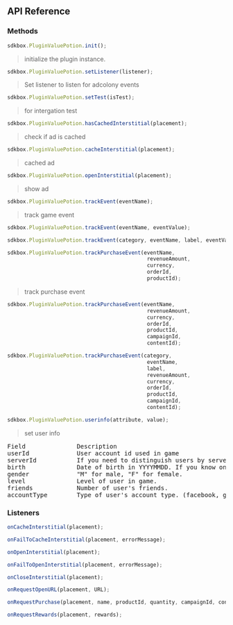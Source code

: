 ## API Reference

### Methods
```javascript
sdkbox.PluginValuePotion.init();
```
>  initialize the plugin instance.

```javascript
sdkbox.PluginValuePotion.setListener(listener);
```
> Set listener to listen for adcolony events

```javascript
sdkbox.PluginValuePotion.setTest(isTest);
```
> for intergation test

```javascript
sdkbox.PluginValuePotion.hasCachedInterstitial(placement);
```
> check if ad is cached

```javascript
sdkbox.PluginValuePotion.cacheInterstitial(placement);
```
> cached ad

```javascript
sdkbox.PluginValuePotion.openInterstitial(placement);
```
> show ad

```javascript
sdkbox.PluginValuePotion.trackEvent(eventName);
```
> track game event

```javascript
sdkbox.PluginValuePotion.trackEvent(eventName, eventValue);
```

```javascript
sdkbox.PluginValuePotion.trackEvent(category, eventName, label, eventValue);
```

```javascript
sdkbox.PluginValuePotion.trackPurchaseEvent(eventName,
                                             revenueAmount,
                                             currency,
                                             orderId,
                                             productId);
```
> track purchase event

```javascript
sdkbox.PluginValuePotion.trackPurchaseEvent(eventName,
                                             revenueAmount,
                                             currency,
                                             orderId,
                                             productId,
                                             campaignId,
                                             contentId);
```

```javascript
sdkbox.PluginValuePotion.trackPurchaseEvent(category,
                                             eventName,
                                             label,
                                             revenueAmount,
                                             currency,
                                             orderId,
                                             productId,
                                             campaignId,
                                             contentId);
```

```javascript
sdkbox.PluginValuePotion.userinfo(attribute, value);
```
> set user info

<pre>
Field              Description
userId             User account id used in game
serverId           If you need to distinguish users by server which they belong to, you should set serverId. Then you can get statistics based on serverId.
birth              Date of birth in YYYYMMDD. If you know only year of birth, fill last four digits with "0" like "19840000". If you know only date of birth(but not year), fill first four digits with "0" like "00001109".
gender             "M" for male, "F" for female.
level              Level of user in game.
friends            Number of user's friends.
accountType        Type of user's account type. (facebook, google, guest, etc)
</pre>


### Listeners
```javascript
onCacheInterstitial(placement);
```

```javascript
onFailToCacheInterstitial(placement, errorMessage);
```

```javascript
onOpenInterstitial(placement);
```

```javascript
onFailToOpenInterstitial(placement, errorMessage);
```

```javascript
onCloseInterstitial(placement);
```

```javascript
onRequestOpenURL(placement, URL);
```

```javascript
onRequestPurchase(placement, name, productId, quantity, campaignId, contentId);
```

```javascript
onRequestRewards(placement, rewards);
```


